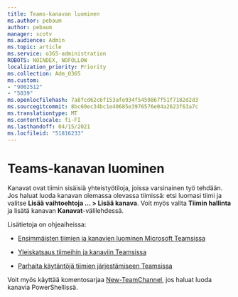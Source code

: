 ```yaml
---
title: Teams-kanavan luominen
ms.author: pebaum
author: pebaum
manager: scotv
ms.audience: Admin
ms.topic: article
ms.service: o365-administration
ROBOTS: NOINDEX, NOFOLLOW
localization_priority: Priority
ms.collection: Adm_O365
ms.custom:
- "9002512"
- "5039"
ms.openlocfilehash: 7a8fcd62c6f153afe934f5459867f51f7182d2d3
ms.sourcegitcommit: 8bc60ec34bc1e40685e3976576e04a2623f63a7c
ms.translationtype: MT
ms.contentlocale: fi-FI
ms.lasthandoff: 04/15/2021
ms.locfileid: "51816233"
---
```

# <a name="create-a-teams-channel"></a>Teams-kanavan luominen

Kanavat ovat tiimin sisäisiä yhteistyötiloja, joissa varsinainen työ tehdään. Jos haluat luoda kanavan olemassa olevassa tiimissä: etsi luomasi tiimi ja valitse **Lisää vaihtoehtoja ... > Lisää kanava**. Voit myös valita **Tiimin hallinta** ja lisätä kanavan **Kanavat**-välilehdessä.

Lisätietoja on ohjeaiheissa:

- [Ensimmäisten tiimien ja kanavien luominen Microsoft Teamsissa](https://docs.microsoft.com/MicrosoftTeams/get-started-with-teams-create-your-first-teams-and-channels)

- [Yleiskatsaus tiimeihin ja kanaviin Teamsissa](https://docs.microsoft.com/microsoftteams/teams-channels-overview)

- [Parhaita käytäntöjä tiimien järjestämiseen Teamsissa](https://docs.microsoft.com/MicrosoftTeams/best-practices-organizing)

Voit myös käyttää komentosarjaa [New-TeamChannel](https://docs.microsoft.com/powershell/module/teams/new-teamchannel?view=teams-ps), jos haluat luoda kanavia PowerShellissä. 
